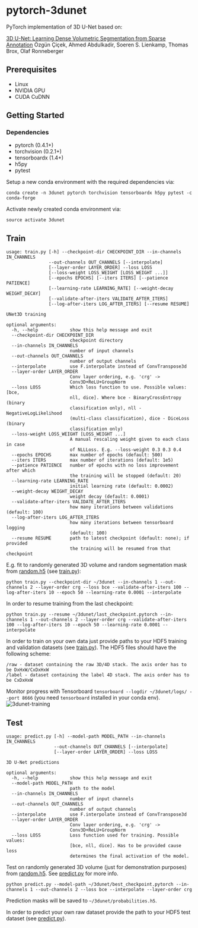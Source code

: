 # pytorch-3dunet

PyTorch implementation of 3D U-Net based on:

[3D U-Net: Learning Dense Volumetric Segmentation from Sparse Annotation](https://arxiv.org/abs/1606.06650)
Özgün Çiçek, Ahmed Abdulkadir, Soeren S. Lienkamp, Thomas Brox, Olaf Ronneberger

## Prerequisites
- Linux
- NVIDIA GPU
- CUDA CuDNN

## Getting Started

### Dependencies
- pytorch (0.4.1+)
- torchvision (0.2.1+)
- tensorboardx (1.4+)
- h5py
- pytest

Setup a new conda environment with the required dependencies via:
```
conda create -n 3dunet pytorch torchvision tensorboardx h5py pytest -c conda-forge
``` 
Activate newly created conda environment via:
```
source activate 3dunet
```

## Train
```
usage: train.py [-h] --checkpoint-dir CHECKPOINT_DIR --in-channels IN_CHANNELS
                --out-channels OUT_CHANNELS [--interpolate]
                [--layer-order LAYER_ORDER] --loss LOSS
                [--loss-weight LOSS_WEIGHT [LOSS_WEIGHT ...]]
                [--epochs EPOCHS] [--iters ITERS] [--patience PATIENCE]
                [--learning-rate LEARNING_RATE] [--weight-decay WEIGHT_DECAY]
                [--validate-after-iters VALIDATE_AFTER_ITERS]
                [--log-after-iters LOG_AFTER_ITERS] [--resume RESUME]

UNet3D training

optional arguments:
  -h, --help            show this help message and exit
  --checkpoint-dir CHECKPOINT_DIR
                        checkpoint directory
  --in-channels IN_CHANNELS
                        number of input channels
  --out-channels OUT_CHANNELS
                        number of output channels
  --interpolate         use F.interpolate instead of ConvTranspose3d
  --layer-order LAYER_ORDER
                        Conv layer ordering, e.g. 'crg' ->
                        Conv3D+ReLU+GroupNorm
  --loss LOSS           Which loss function to use. Possible values: [bce,
                        nll, dice]. Where bce - BinaryCrossEntropy (binary
                        classification only), nll - NegativeLogLikelihood
                        (multi-class classification), dice - DiceLoss (binary
                        classification only)
  --loss-weight LOSS_WEIGHT [LOSS_WEIGHT ...]
                        A manual rescaling weight given to each class in case
                        of NLLLoss. E.g. --loss-weight 0.3 0.3 0.4
  --epochs EPOCHS       max number of epochs (default: 500)
  --iters ITERS         max number of iterations (default: 1e5)
  --patience PATIENCE   number of epochs with no loss improvement after which
                        the training will be stopped (default: 20)
  --learning-rate LEARNING_RATE
                        initial learning rate (default: 0.0002)
  --weight-decay WEIGHT_DECAY
                        weight decay (default: 0.0001)
  --validate-after-iters VALIDATE_AFTER_ITERS
                        how many iterations between validations (default: 100)
  --log-after-iters LOG_AFTER_ITERS
                        how many iterations between tensorboard logging
                        (default: 100)
  --resume RESUME       path to latest checkpoint (default: none); if provided
                        the training will be resumed from that checkpoint
```


E.g. fit to randomly generated 3D volume and random segmentation mask from [random.h5](resources/random.h5) (see [train.py](train.py)):
```
python train.py --checkpoint-dir ~/3dunet --in-channels 1 --out-channels 2 --layer-order crg --loss bce --validate-after-iters 100 --log-after-iters 10 --epoch 50 --learning-rate 0.0001 --interpolate       
```
In order to resume training from the last checkpoint:
```
python train.py --resume ~/3dunet/last_checkpoint.pytorch --in-channels 1 --out-channels 2 --layer-order crg --validate-after-iters 100 --log-after-iters 10 --epoch 50 --learning-rate 0.0001 --interpolate        
```
In order to train on your own data just provide paths to your HDF5 training and validation datasets (see [train.py](train.py)).
The HDF5 files should have the following scheme:
```
/raw - dataset containing the raw 3D/4D stack. The axis order has to be DxHxW/CxDxHxW
/label - dataset containing the label 4D stack. The axis order has to be CxDxHxW
```

Monitor progress with Tensorboard `tensorboard --logdir ~/3dunet/logs/ --port 8666` (you need `tensorboard` installed in your conda env).
![3dunet-training](https://user-images.githubusercontent.com/706781/45916217-9626d580-be62-11e8-95c3-508e2719c915.png)


## Test
```
usage: predict.py [-h] --model-path MODEL_PATH --in-channels IN_CHANNELS
                  --out-channels OUT_CHANNELS [--interpolate]
                  [--layer-order LAYER_ORDER] --loss LOSS

3D U-Net predictions

optional arguments:
  -h, --help            show this help message and exit
  --model-path MODEL_PATH
                        path to the model
  --in-channels IN_CHANNELS
                        number of input channels
  --out-channels OUT_CHANNELS
                        number of output channels
  --interpolate         use F.interpolate instead of ConvTranspose3d
  --layer-order LAYER_ORDER
                        Conv layer ordering, e.g. 'crg' ->
                        Conv3D+ReLU+GroupNorm
  --loss LOSS           Loss function used for training. Possible values:
                        [bce, nll, dice]. Has to be provided cause loss
                        determines the final activation of the model.
```

Test on randomly generated 3D volume (just for demonstration purposes) from [random.h5](resources/random.h5). 
See [predict.py](predict.py) for more info.
```
python predict.py --model-path ~/3dunet/best_checkpoint.pytorch --in-channels 1 --out-channels 2 --loss bce --interpolate --layer-order crg
```
Prediction masks will be saved to `~/3dunet/probabilities.h5`.

In order to predict your own raw dataset provide the path to your HDF5 test dataset (see [predict.py](predict.py)).